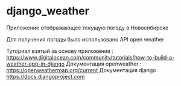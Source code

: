 # django_weather
Приложение отображающее текущую погоду в Новосибирске

Для получения погоды было использовано API open weather

Туториал взятый за основу приложения : https://www.digitalocean.com/community/tutorials/how-to-build-a-weather-app-in-django
Документация openweather : https://openweathermap.org/current
Документация django https://docs.djangoproject.com
